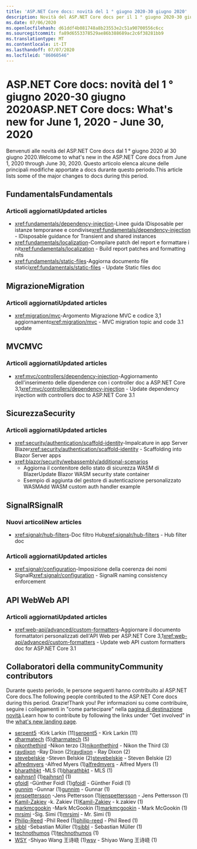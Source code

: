```yaml
---
title: 'ASP.NET Core docs: novità del 1 ° giugno 2020-30 giugno 2020'
description: Novità del ASP.NET Core docs per il 1 ° giugno 2020-30 giugno 2020.
ms.date: 07/06/2020
ms.openlocfilehash: d61ddf4b081748a8b23553e2c51a90700556c6cc
ms.sourcegitcommit: fa89d6553378529ae86b388689ac2c6f38281bb9
ms.translationtype: MT
ms.contentlocale: it-IT
ms.lasthandoff: 07/07/2020
ms.locfileid: "86060546"
---
```

# <a name="aspnet-core-docs-whats-new-for-june-1-2020---june-30-2020"></a><span data-ttu-id="3cb30-103">ASP.NET Core docs: novità del 1 ° giugno 2020-30 giugno 2020</span><span class="sxs-lookup"><span data-stu-id="3cb30-103">ASP.NET Core docs: What's new for June 1, 2020 - June 30, 2020</span></span>

<span data-ttu-id="3cb30-104">Benvenuti alle novità del ASP.NET Core docs dal 1 ° giugno 2020 al 30 giugno 2020.</span><span class="sxs-lookup"><span data-stu-id="3cb30-104">Welcome to what's new in the ASP.NET Core docs from June 1, 2020 through June 30, 2020.</span></span> <span data-ttu-id="3cb30-105">Questo articolo elenca alcune delle principali modifiche apportate a docs durante questo periodo.</span><span class="sxs-lookup"><span data-stu-id="3cb30-105">This article lists some of the major changes to docs during this period.</span></span>

## <a name="fundamentals"></a><span data-ttu-id="3cb30-106">Fundamentals</span><span class="sxs-lookup"><span data-stu-id="3cb30-106">Fundamentals</span></span>

### <a name="updated-articles"></a><span data-ttu-id="3cb30-107">Articoli aggiornati</span><span class="sxs-lookup"><span data-stu-id="3cb30-107">Updated articles</span></span>

- <span data-ttu-id="3cb30-108"><xref:fundamentals/dependency-injection>-Linee guida IDisposable per istanze temporanee e condivise</span><span class="sxs-lookup"><span data-stu-id="3cb30-108"><xref:fundamentals/dependency-injection> - IDisposable guidance for Transient and shared instances</span></span>
- <span data-ttu-id="3cb30-109"><xref:fundamentals/localization>-Compilare patch del report e formattare i nit</span><span class="sxs-lookup"><span data-stu-id="3cb30-109"><xref:fundamentals/localization> - Build report patches and formatting nits</span></span>
- <span data-ttu-id="3cb30-110"><xref:fundamentals/static-files>-Aggiorna documento file statici</span><span class="sxs-lookup"><span data-stu-id="3cb30-110"><xref:fundamentals/static-files> - Update Static files doc</span></span>

## <a name="migration"></a><span data-ttu-id="3cb30-111">Migrazione</span><span class="sxs-lookup"><span data-stu-id="3cb30-111">Migration</span></span>

### <a name="updated-articles"></a><span data-ttu-id="3cb30-112">Articoli aggiornati</span><span class="sxs-lookup"><span data-stu-id="3cb30-112">Updated articles</span></span>

- <span data-ttu-id="3cb30-113"><xref:migration/mvc>-Argomento Migrazione MVC e codice 3,1 aggiornamento</span><span class="sxs-lookup"><span data-stu-id="3cb30-113"><xref:migration/mvc> - MVC migration topic and code 3.1 update</span></span>

## <a name="mvc"></a><span data-ttu-id="3cb30-114">MVC</span><span class="sxs-lookup"><span data-stu-id="3cb30-114">MVC</span></span>

### <a name="updated-articles"></a><span data-ttu-id="3cb30-115">Articoli aggiornati</span><span class="sxs-lookup"><span data-stu-id="3cb30-115">Updated articles</span></span>

- <span data-ttu-id="3cb30-116"><xref:mvc/controllers/dependency-injection>-Aggiornamento dell'inserimento delle dipendenze con i controller doc a ASP.NET Core 3,1</span><span class="sxs-lookup"><span data-stu-id="3cb30-116"><xref:mvc/controllers/dependency-injection> - Update dependency injection with controllers doc to ASP.NET Core 3.1</span></span>

## <a name="security"></a><span data-ttu-id="3cb30-117">Sicurezza</span><span class="sxs-lookup"><span data-stu-id="3cb30-117">Security</span></span>

### <a name="updated-articles"></a><span data-ttu-id="3cb30-118">Articoli aggiornati</span><span class="sxs-lookup"><span data-stu-id="3cb30-118">Updated articles</span></span>

- <span data-ttu-id="3cb30-119"><xref:security/authentication/scaffold-identity>-Impalcature in app Server Blazer</span><span class="sxs-lookup"><span data-stu-id="3cb30-119"><xref:security/authentication/scaffold-identity> - Scaffolding into Blazor Server apps</span></span>
- <xref:blazor/security/webassembly/additional-scenarios>
  - <span data-ttu-id="3cb30-120">Aggiorna il contenitore dello stato di sicurezza WASM di Blazer</span><span class="sxs-lookup"><span data-stu-id="3cb30-120">Update Blazor WASM security state container</span></span>
  - <span data-ttu-id="3cb30-121">Esempio di aggiunta del gestore di autenticazione personalizzato WASM</span><span class="sxs-lookup"><span data-stu-id="3cb30-121">Add WASM custom auth handler example</span></span>

## <a name="signalr"></a><span data-ttu-id="3cb30-122">SignalR</span><span class="sxs-lookup"><span data-stu-id="3cb30-122">SignalR</span></span>

### <a name="new-articles"></a><span data-ttu-id="3cb30-123">Nuovi articoli</span><span class="sxs-lookup"><span data-stu-id="3cb30-123">New articles</span></span>

- <span data-ttu-id="3cb30-124"><xref:signalr/hub-filters>-Doc filtro Hub</span><span class="sxs-lookup"><span data-stu-id="3cb30-124"><xref:signalr/hub-filters> - Hub filter doc</span></span>

### <a name="updated-articles"></a><span data-ttu-id="3cb30-125">Articoli aggiornati</span><span class="sxs-lookup"><span data-stu-id="3cb30-125">Updated articles</span></span>

- <span data-ttu-id="3cb30-126"><xref:signalr/configuration>-Imposizione della coerenza dei nomi SignalR</span><span class="sxs-lookup"><span data-stu-id="3cb30-126"><xref:signalr/configuration> - SignalR naming consistency enforcement</span></span>

## <a name="web-api"></a><span data-ttu-id="3cb30-127">API Web</span><span class="sxs-lookup"><span data-stu-id="3cb30-127">Web API</span></span>

### <a name="updated-articles"></a><span data-ttu-id="3cb30-128">Articoli aggiornati</span><span class="sxs-lookup"><span data-stu-id="3cb30-128">Updated articles</span></span>

- <span data-ttu-id="3cb30-129"><xref:web-api/advanced/custom-formatters>-Aggiornare il documento formattatori personalizzati dell'API Web per ASP.NET Core 3,1</span><span class="sxs-lookup"><span data-stu-id="3cb30-129"><xref:web-api/advanced/custom-formatters> - Update web API custom formatters doc for ASP.NET Core 3.1</span></span>

## <a name="community-contributors"></a><span data-ttu-id="3cb30-130">Collaboratori della community</span><span class="sxs-lookup"><span data-stu-id="3cb30-130">Community contributors</span></span>

<span data-ttu-id="3cb30-131">Durante questo periodo, le persone seguenti hanno contribuito al ASP.NET Core docs.</span><span class="sxs-lookup"><span data-stu-id="3cb30-131">The following people contributed to the ASP.NET Core docs during this period.</span></span> <span data-ttu-id="3cb30-132">Grazie!</span><span class="sxs-lookup"><span data-stu-id="3cb30-132">Thank you!</span></span> <span data-ttu-id="3cb30-133">Per informazioni su come contribuire, seguire i collegamenti in "come partecipare" nella [pagina di destinazione novità](index.yml).</span><span class="sxs-lookup"><span data-stu-id="3cb30-133">Learn how to contribute by following the links under "Get involved" in the [what's new landing page](index.yml).</span></span>

- <span data-ttu-id="3cb30-134">[serpent5](https://github.com/serpent5) -Kirk Larkin (11)</span><span class="sxs-lookup"><span data-stu-id="3cb30-134">[serpent5](https://github.com/serpent5) - Kirk Larkin (11)</span></span>
- <span data-ttu-id="3cb30-135">[dharmatech](https://github.com/dharmatech) (5)</span><span class="sxs-lookup"><span data-stu-id="3cb30-135">[dharmatech](https://github.com/dharmatech) (5)</span></span>
- <span data-ttu-id="3cb30-136">[nikonthethird](https://github.com/nikonthethird) -Nikon terzo (3)</span><span class="sxs-lookup"><span data-stu-id="3cb30-136">[nikonthethird](https://github.com/nikonthethird) - Nikon the Third (3)</span></span>
- <span data-ttu-id="3cb30-137">[raydixon](https://github.com/raydixon) -Ray Dixon (2)</span><span class="sxs-lookup"><span data-stu-id="3cb30-137">[raydixon](https://github.com/raydixon) - Ray Dixon (2)</span></span>
- <span data-ttu-id="3cb30-138">[stevebelskie](https://github.com/stevebelskie) -Steven Belskie (2)</span><span class="sxs-lookup"><span data-stu-id="3cb30-138">[stevebelskie](https://github.com/stevebelskie) - Steven Belskie (2)</span></span>
- <span data-ttu-id="3cb30-139">[alfredmyers](https://github.com/alfredmyers) -Alfred Myers (1)</span><span class="sxs-lookup"><span data-stu-id="3cb30-139">[alfredmyers](https://github.com/alfredmyers) - Alfred Myers (1)</span></span>
- <span data-ttu-id="3cb30-140">[bharathbkt](https://github.com/bharathbkt) -MLS (1)</span><span class="sxs-lookup"><span data-stu-id="3cb30-140">[bharathbkt](https://github.com/bharathbkt) - MLS (1)</span></span>
- <span data-ttu-id="3cb30-141">[eajhnsn1](https://github.com/eajhnsn1) (1)</span><span class="sxs-lookup"><span data-stu-id="3cb30-141">[eajhnsn1](https://github.com/eajhnsn1) (1)</span></span>
- <span data-ttu-id="3cb30-142">[gfoidl](https://github.com/gfoidl) -Günther Foidl (1)</span><span class="sxs-lookup"><span data-stu-id="3cb30-142">[gfoidl](https://github.com/gfoidl) - Günther Foidl (1)</span></span>
- <span data-ttu-id="3cb30-143">[gunnim](https://github.com/gunnim) -Gunnar (1)</span><span class="sxs-lookup"><span data-stu-id="3cb30-143">[gunnim](https://github.com/gunnim) - Gunnar (1)</span></span>
- <span data-ttu-id="3cb30-144">[jenspettersson](https://github.com/jenspettersson) -Jens Pettersson (1)</span><span class="sxs-lookup"><span data-stu-id="3cb30-144">[jenspettersson](https://github.com/jenspettersson) - Jens Pettersson (1)</span></span>
- <span data-ttu-id="3cb30-145">[Kamil-Zakiev](https://github.com/Kamil-Zakiev) -k. Zakiev (1)</span><span class="sxs-lookup"><span data-stu-id="3cb30-145">[Kamil-Zakiev](https://github.com/Kamil-Zakiev) - k.zakiev (1)</span></span>
- <span data-ttu-id="3cb30-146">[markmcgookin](https://github.com/markmcgookin) -Mark McGookin (1)</span><span class="sxs-lookup"><span data-stu-id="3cb30-146">[markmcgookin](https://github.com/markmcgookin) - Mark McGookin (1)</span></span>
- <span data-ttu-id="3cb30-147">[mrsimi](https://github.com/mrsimi) -Sig. Simi (1)</span><span class="sxs-lookup"><span data-stu-id="3cb30-147">[mrsimi](https://github.com/mrsimi) - Mr. Simi (1)</span></span>
- <span data-ttu-id="3cb30-148">[Philip-Reed](https://github.com/philip-reed) -Phil Reed (1)</span><span class="sxs-lookup"><span data-stu-id="3cb30-148">[philip-reed](https://github.com/philip-reed) - Phil Reed (1)</span></span>
- <span data-ttu-id="3cb30-149">[sibbl](https://github.com/sibbl) -Sebastian Müller (1)</span><span class="sxs-lookup"><span data-stu-id="3cb30-149">[sibbl](https://github.com/sibbl) - Sebastian Müller (1)</span></span>
- <span data-ttu-id="3cb30-150">[technothumos](https://github.com/technothumos) (1)</span><span class="sxs-lookup"><span data-stu-id="3cb30-150">[technothumos](https://github.com/technothumos) (1)</span></span>
- <span data-ttu-id="3cb30-151">[WSY](https://github.com/wsy) -Shiyao Wang 王诗峣 (1)</span><span class="sxs-lookup"><span data-stu-id="3cb30-151">[wsy](https://github.com/wsy) - Shiyao Wang 王诗峣 (1)</span></span>

